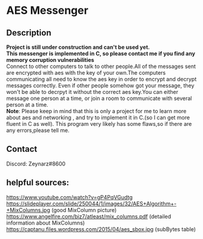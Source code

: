 # AES Messenger
## Description
**Project is still under construction and can't be used yet.**      
**This messenger is implemented in C, so please contact me if you find any memory corruption vulnerabilities**    
Connect to other computers to talk to other people.All of the messages sent are encrypted with aes with the key of your own.The computers communicating all need to know the aes key in order to encrypt and decrypt messages correctly. Even if other people somehow got your message, they won't be able to decrpyt it without the correct aes key.You can either message one person at a time, or join a room to communicate with several person at a time.  
**Note**: Please keep in mind that this is only a project for me to learn more about aes and networking , and try to implement it in C.(so I can get more fluent in C as well). This program very likely has some flaws,so if there are any errors,please tell me.   
## Contact
Discord: Zeynarz#8600  
## helpful sources:      
https://www.youtube.com/watch?v=gP4PqVGudtg    
https://slideplayer.com/slide/250044/1/images/32/AES+Algorithm+-+MixColumns.jpg (good MixColumn picture)   
https://www.angelfire.com/biz7/atleast/mix_columns.pdf (detailed information about MixColumns)   
https://captanu.files.wordpress.com/2015/04/aes_sbox.jpg (subBytes table)  

